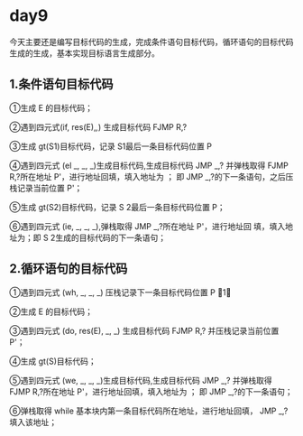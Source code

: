 # day9

  今天主要还是编写目标代码的生成，完成条件语句目标代码，循环语句的目标代码生成的生成，基本实现目标语言生成部分。

## 1.条件语句目标代码

①生成 E 的目标代码； 

②遇到四元式(if, res(E),_,_) 生成目标代码 FJMP R,? 

③生成 gt(S1)目标代码，记录 S1最后一条目标代码位置 P

 ④遇到四元式 (el _, _, _)生成目标代码,生成目标代码 JMP _,? 并弹栈取得 FJMP R,?所在地址 P'，进行地址回填，填入地址为 ； 即 JMP _,?的下一条语句，之后压栈记录当前位置 P'； 

⑤生成 gt(S2)目标代码，记录 S 2最后一条目标代码位置 P；

 ⑥遇到四元式 (ie, _, _, _),弹栈取得 JMP _,?所在地址 P'，进行地址回 填，填入地址为；即 S 2生成的目标代码的下一条语句；

## 2.循环语句的目标代码

①遇到四元式 (wh, _, _, _) 压栈记录下一条目标代码位置 P 1； 

②生成 E 的目标代码； 

③遇到四元式 (do, res(E), _, _) 生成目标代码 FJMP R,? 并压栈记录当前位置 P'；

 ④生成 gt(S)目标代码； 

⑤遇到四元式 (we, _, _, _)生成目标代码,生成目标代码 JMP _,? 并弹栈取得 FJMP R,?所在地址 P'，进行地址回填，填入地址为 ； 即 JMP _,?的下一条语句；

 ⑥弹栈取得 while 基本块内第一条目标代码所在地址，进行地址回填， JMP _,?填入该地址；